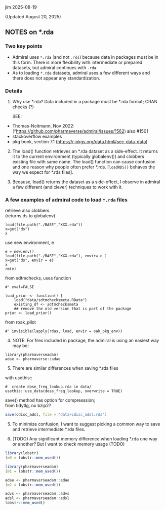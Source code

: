 jim
2025-08-19

(Updated August 20, 2025)

## NOTES on \*.rda

### Two key points

- Admiral uses `*.rda` (and not `.rds`) because data in packages must be
  in this form. There is more flexibility with intermediate or prepared
  datasets, but admiral continues with `.rda`
- As to loading `*.rda` datasets, admiral uses a few different ways and
  there does not appear any standardization.

### Details

1.  Why use \*.rda? Data included in a package must be \*.rda format;
    CRAN checks (?)

    SEE:

- Thomas-Neitmann, Nov 2022:
  (“https://github.com/pharmaverse/admiral/issues/1562) also \#1501
- stackoverflow examples
- pkg book, section 7.1 (https://r-pkgs.org/data.html#sec-data-data)

2.  The load() function retrieves an \*.rda dataset as a side-effect. It
    returns it to the current environment (typically globalenv()) and
    clobbers existing file with same name. The load() function can cause
    confusion and one reason why people often prefer \*.rds.
    \[`loadRDS()` behaves the way we expect for \*.rds files\].

3.  Because, load() returns the dataset as a side-effect, I observe in
    admiral a few different (and clever) techniques to work with it.

### A few examples of admiral code to load `*.rda` files

retrieve also clobbers  
(returns ds to globalenv)  

    load(file.path("./BASE","XXX.rda"))
    x=get("ds")
    x

use new environment, e  

    e = new.env()
    load(file.path("./BASE","XXX.rda"), envir= e ) 
    x=get("ds", envir = e)
    x
    rm(e)

from sdtmchecks, uses function  

    #' eval=FALSE

    load_prior <- function() {
        load("data/sdtmchecksmeta.RData")
        existing_df <- sdtmchecksmeta
        ## remove the old version that is part of the package
    prior <- load_prior()

from roak_pilot

    #' invisible(lapply(rdas, load, envir = oak_pkg_env))

4.  NOTE: For files included in package, the admiral is using an easiest
    way may be:

<!-- -->

    library(pharmaverseadam)
    adae <- pharmaverse::adae

5.  There are similar differences when saving \*.rda files

with usethis::

    #  create dose_freq_lookup.rda in data/
    usethis::use_data(dose_freq_lookup, overwrite = TRUE)

save() method has option for compresssion;  
from tidytlg, no bzip2?

``` r
save(cdisc_adsl, file = "data/cdisc_adsl.rda")
```

5.  To minimize confusion, I want to suggest picking a common way to
    save and retrieve intermediate \*.rda files.

6.  (TODO) Any significant memory difference when loading \*.rda one way
    or another? But I want to check memory usage (TODO)

``` r
library(lobstr)
(m0 = lobstr::mem_used())

library(pharmaverseadam)
(m1 = lobstr::mem_used())

adae <- pharmaverseadam::adae
(m2 = lobstr::mem_used())

advs <- pharmaverseadam::advs
adsl <- pharmaverseadam::adsl
lobstr::mem_used()
```
